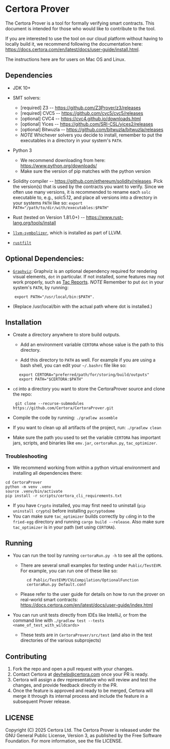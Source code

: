# Certora Prover

The Certora Prover is a tool for formally verifying smart contracts.
This document is intended for those who would like to contribute to the tool.

If you are interested to use the tool on our cloud platform without having to locally build it,
we recommend following the documentation here: https://docs.certora.com/en/latest/docs/user-guide/install.html.

The instructions here are for users on Mac OS and Linux.

## Dependencies
* JDK 10+
* SMT solvers:
  * [required] Z3 -- https://github.com/Z3Prover/z3/releases
  * [required] CVC5 -- https://github.com/cvc5/cvc5/releases
  * [optional] CVC4 -- https://cvc4.github.io/downloads.html
  * [optional] Yices -- https://github.com/SRI-CSL/yices2/releases
  * [optional] Bitwuzla -- https://github.com/bitwuzla/bitwuzla/releases
  * _NOTE_ Whichever solvers you decide to install, remember to put the executables in a directory in your system's `PATH`.

* Python 3
    - We recommend downloading from here: https://www.python.org/downloads/
    - Make sure the version of pip matches with the python version

* Solidity compiler -- https://github.com/ethereum/solidity/releases.
  Pick the version(s) that is used by the contracts you want to verify.
  Since we often use many versions, it is recommended to rename each `solc` executable
  to, e.g., solc5.12, and place all versions into a directory in your systems `PATH` like so: `export PATH="/path/to/dir/with/executables:$PATH"`

* Rust (tested on Version 1.81.0+) -- https://www.rust-lang.org/tools/install

* [`llvm-symbolizer`](https://llvm.org/docs/CommandGuide/llvm-symbolizer.html),
  which is installed as part of LLVM.

* [`rustfilt`](https://github.com/luser/rustfilt)


## Optional Dependencies:
* [`Graphviz`](https://graphviz.org/download/):
    Graphviz is an optional dependency required for rendering visual elements, `dot` in particular.
    If not installed, some features may not work properly, such as [Tac Reports](https://docs.certora.com/en/latest/docs/prover/diagnosis/index.html#tac-reports).
    _NOTE_ Remember to put `dot` in your system's `PATH`, by running:
```
    export PATH="/usr/local/bin:$PATH".
```
* (Replace /usr/local/bin with the actual path where dot is installed.)

## Installation
* Create a directory anywhere to store build outputs.

    - Add an environment variable `CERTORA` whose value is the path to this directory.

    - Add this directory to `PATH` as well. For example if you are using a bash shell, you can edit your `~/.bashrc` file like so:
```
      export CERTORA="preferred/path/for/storing/build/outputs"
      export PATH="$CERTORA:$PATH"
```

* `cd` into a directory you want to store the CertoraProver source and clone the repo:
   ```
    git clone --recurse-submodules https://github.com/Certora/CertoraProver.git
   ```

* Compile the code by running: `./gradlew assemble`

* If you want to clean up all artifacts of the project, run: `./gradlew clean`

* Make sure the path you used to set the variable `CERTORA` has important jars, scripts, and binaries like `emv.jar`, `certoraRun.py`, `tac_optimizer`.

### Troubleshooting
- We recommend working from within a python virtual environment and installing all dependencies there:
```commandline
cd CertoraProver
python -m venv .venv
source .venv/bin/activate
pip install -r scripts/certora_cli_requirements.txt
```
- If you have `Crypto` installed, you may first need to uninstall (`pip uninstall crypto`) before installing `pycryptodome`
- You can make sure `tac_optimizer` builds correctly by `cd`ing in to the `fried-egg` directory and running `cargo build --release`. Also make sure `tac_optimizer` is in your path (set using `CERTORA`).

## Running

- You can run the tool by running `certoraRun.py -h` to see all the options.
    - There are several small examples for testing under `Public/TestEVM`. For example, you can run one of these like so:
  ```commandline
        cd Public/TestEVM/CVLCompilation/OptionalFunction
        certoraRun.py Default.conf
   ```
    - Please refer to the user guide for details on how to run the prover on real-world smart contracts: https://docs.certora.com/en/latest/docs/user-guide/index.html

- You can run unit tests directly from IDEs like IntelliJ, or from the command line with `./gradlew test --tests <name_of_test_with_wildcards>`
    - These tests are in `CertoraProver/src/test` (and also in the test directories of the various subprojects)

## Contributing
1. Fork the repo and open a pull request with your changes.
2. Contact Certora at devhelp@certora.com once your PR is ready.
3. Certora will assign a dev representative who will review and test the changes, and provide feedback directly in the PR.
4. Once the feature is approved and ready to be merged, Certora will merge it through its internal process and include the feature in a subsequent Prover release.

## LICENSE
Copyright (C) 2025 Certora Ltd. The Certora Prover is released under the GNU General Public License, Version 3, as published by the Free Software Foundation. For more information, see the file LICENSE.
